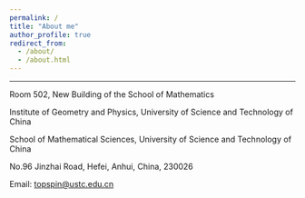 ```yaml
---
permalink: /
title: "About me"
author_profile: true
redirect_from: 
  - /about/
  - /about.html
---
```

***
 Room 502, New Building of the School of Mathematics

 Institute of Geometry and Physics, University of Science and Technology of China
 
 School of Mathematical Sciences, University of Science and Technology of China  
 
 No.96 Jinzhai Road, Hefei, Anhui, China, 230026               
 
 Email: topspin@ustc.edu.cn

<script async src="https://busuanzi.ibruce.info/busuanzi/2.3/busuanzi.pure.mini.js"></script>
<span id="busuanzi_value_site_pv" style="display:none">0</span>

 

